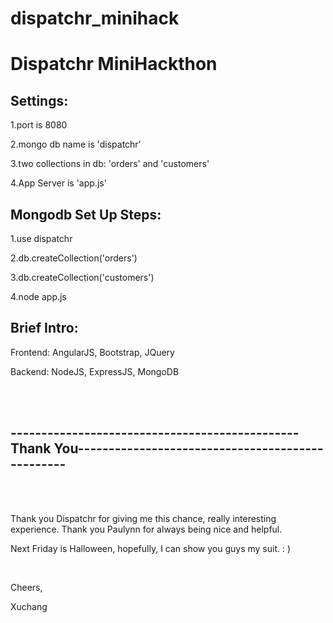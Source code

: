 # dispatchr_minihack
<h1>Dispatchr MiniHackthon</h1>

<h2>Settings:</h2>
<p>1.port is 8080</p>
<p>2.mongo db name is 'dispatchr'</p>
<p>3.two collections in db: 'orders' and 'customers'</p>
<p>4.App Server is 'app.js'</p>

<h2>Mongodb Set Up Steps:</h2>
<p>1.use dispatchr</p>
<p>2.db.createCollection('orders')</p>
<p>3.db.createCollection('customers')</p>
<p>4.node app.js</p>

<h2>Brief Intro:</h2>
<p>Frontend: AngularJS, Bootstrap, JQuery</p>
<p>Backend: NodeJS, ExpressJS, MongoDB</p>
<br>
<br>
<h2>-----------------------------------------------Thank You-------------------------------------------------</h2>
<br>
<br>
<p>Thank you Dispatchr for giving me this chance, really interesting experience.
Thank you Paulynn for always being nice and helpful.</p>
<p>Next Friday is Halloween, hopefully, I can show you guys my suit. : )</p>
<br>
<p>Cheers,</p>
<p>Xuchang</p>
